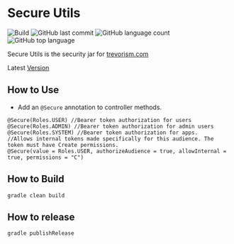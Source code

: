  # Secure Utils
![Build](https://github.com/trevorism/secure-utils/actions/workflows/build.yml/badge.svg)
![GitHub last commit](https://img.shields.io/github/last-commit/trevorism/secure-utils)
![GitHub language count](https://img.shields.io/github/languages/count/trevorism/secure-utils)
![GitHub top language](https://img.shields.io/github/languages/top/trevorism/secure-utils)

Secure Utils is the security jar for [trevorism.com](https://trevorism.com)

Latest [Version](https://github.com/trevorism/secure-utils/releases/latest)

## How to Use 
* Add an `@Secure` annotation to controller methods.

```
@Secure(Roles.USER) //Bearer token authorization for users 
@Secure(Roles.ADMIN) //Bearer token authorization for admin users
@Secure(Roles.SYSTEM) //Bearer token authorization for apps.
//Allows internal tokens made specifically for this audience. The token must have Create permissions.
@Secure(value = Roles.USER, authorizeAudience = true, allowInternal = true, permissions = "C") 
```

## How to Build
`gradle clean build`

## How to release
`gradle publishRelease`